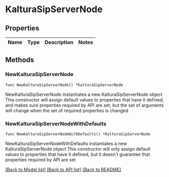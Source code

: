 # KalturaSipServerNode

## Properties

Name | Type | Description | Notes
------------ | ------------- | ------------- | -------------

## Methods

### NewKalturaSipServerNode

`func NewKalturaSipServerNode() *KalturaSipServerNode`

NewKalturaSipServerNode instantiates a new KalturaSipServerNode object
This constructor will assign default values to properties that have it defined,
and makes sure properties required by API are set, but the set of arguments
will change when the set of required properties is changed

### NewKalturaSipServerNodeWithDefaults

`func NewKalturaSipServerNodeWithDefaults() *KalturaSipServerNode`

NewKalturaSipServerNodeWithDefaults instantiates a new KalturaSipServerNode object
This constructor will only assign default values to properties that have it defined,
but it doesn't guarantee that properties required by API are set


[[Back to Model list]](../README.md#documentation-for-models) [[Back to API list]](../README.md#documentation-for-api-endpoints) [[Back to README]](../README.md)


